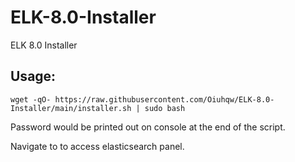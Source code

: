 # ELK-8.0-Installer
ELK 8.0 Installer

## Usage:
```
wget -qO- https://raw.githubusercontent.com/Oiuhqw/ELK-8.0-Installer/main/installer.sh | sudo bash
```

Password would be printed out on console at the end of the script.

Navigate to <host ipaddress> to access elasticsearch panel.
